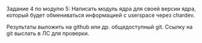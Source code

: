 Задание 4 по модулю 5: Написать модуль ядра для своей версии ядра, который будет обмениваться информацией 
с userspace через chardev. 

Результаты выложить на github или др. общедоступный git. Cсылку на git выслать в ЛС для проверки.

